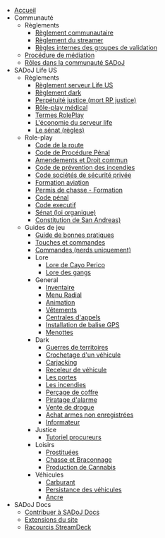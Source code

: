 * [Accueil](/ "Accueil")
* Communauté
  * Règlements
    * [Règlement communautaire](community/rules/community.md "Règlement communautaire")
    * [Règlement du streamer](community/rules/streamer.md "Règlement du streamer")
    * [Règles internes des groupes de validation](community/rules/validation_rules.md "Règles internes des groupes de validation")
  * [Procédure de médiation](community/mediation_process.md "Procédure de médiation")
  * [Rôles dans la communauté SADoJ](community/roles.md "Rôles dans la communauté SADoJ")
* SADoJ Life US
  * Règlements
    * [Règlement serveur Life US](life/rules/life.md "Règlement serveur Life US")
    * [Règlement dark](life/rules/dark.md "Règlement dark")
    * [Perpétuité justice (mort RP justice)](life/rules/perpetuity.md "Perpétuité justice (mort RP justice)")
    * [Rôle-play médical](life/rules/medical.md "Rôle-play médical")
    * [Termes RolePlay](life/rules/terms.md "Termes RolePlay")
    * [L'économie du serveur life](life/rules/economy.md "L'économie du serveur life")
    * [Le sénat (règles)](life/rules/senate_rules.md "Le sénat (règles)")
  * Role-play
    * [Code de la route](life/rp/traffic_regulations.md "Code de la route")
    * [Code de Procédure Pénal](life/rp/criminal_procedure_code.md "Code de Procédure Pénal")
    * [Amendements et Droit commun](life/rp/constitution.md "Amendements et Droit commun")
    * [Code de prévention des incendies](life/rp/fire_code.md "Code de prévention des incendies")
    * [Code sociétés de sécurité privée](life/rp/private_security.md "Code sociétés de sécurité privée")
    * [Formation aviation](life/rp/aviation_training.md "Formation aviation")
    * [Permis de chasse - Formation](life/rp/hunting_rules.md "Permis de chasse - Formation")
    * [Code pénal](life/rp/penal_code.md "Code pénal")
    * [Code executif ](life/rp/executive_code.md "Code executif")
    * [Sénat (loi organique) ](life/rp/senate.md "Sénat (loi organique)")
    * [Constitution de San Andreas) ](life/rp/constitutionsa.md "Constitution de San Andreas)")
  * Guides de jeu
    * [Guide de bonnes pratiques](life/guides/bestpractices.md "Guide de bonnes pratiques")
    * [Touches et commandes](life/guides/keys.md "Touches et commandes")
    * [Commandes (nerds uniquement)](life/guides/commands.md "Commandes (nerds uniquement)")
    * Lore
      * [Lore de Cayo Perico](life/guides/lore/cayoperico.md "Lore de Cayo Perico")
      * [Lore des gangs](life/guides/lore/gangs.md "Lore des gangs")
    * General
      * [Inventaire](life/guides/general/inventory.md "Inventaires")
      * [Menu Radial](life/guides/general/radialmenu.md "Menu Radial")
      * [Animation](life/guides/general/animation.md "Animation")
      * [Vêtements](life/guides/general/clothes.md "Vêtements")
      * [Centrales d'appels](life/guides/general/callcenter.md "Centrales d'appels")
      * [Installation de balise GPS](life/guides/general/trackerinstallation.md "Installation de balise GPS")
      * [Menottes](life/guides/general/handcuffs.md "Menottes")
    * Dark
      * [Guerres de territoires](life/guides/dark/turfwars.md "Guerres de territoires")
      * [Crochetage d'un véhicule](life/guides/dark/lockpicking.md "Crochetage d'un véhicule")
      * [Carjacking](life/guides/dark/carjacking.md "Carjacking")
      * [Receleur de véhicule](life/guides/dark/vehicleresale.md "Receleur de véhicule")
      * [Les portes](life/guides/dark/doors.md "Les portes")
      * [Les incendies](life/guides/dark/fire.md "Les incendies")
      * [Perçage de coffre](life/guides/dark/safedrilling.md "Perçage de coffre")
      * [Piratage d'alarme](life/guides/dark/hackingalarm.md "Piratage d'alarme")
      * [Vente de drogue](life/guides/dark/drugsales.md "Vente de drogue")
      * [Achat armes non enregistrées](life/guides/dark/purchaseofunregisteredweapons.md "Achat armes non enregistrées")
      * [Informateur](life/guides/dark/informant.md "Informateur")
    * Justice
      * [Tutoriel procureurs](life/guides/justice/process_attoney.md "Tutoriel procureurs")
    * Loisirs
      * [Prostituées](life/guides/Leisure/hookers.md "Prostituées")
      * [Chasse et Braconnage](life/guides/Leisure/huntingandpoaching.md "Chasse et Braconnage")
      * [Production de Cannabis](life/guides/Leisure/cannabisproduction.md "Production de Cannabis")
    * Véhicules
      * [Carburant](life/guides/vehicles/fuel.md "Carburant")
      * [Persistance des véhicules](life/guides/vehicles/persistence.md "Persistance des véhicules")
      * [Ancre](life/guides/vehicles/anchor.md "Ancre")
* SADoJ Docs
  * [Contribuer à SADoJ Docs](sadoj-docs/install.md)
  * [Extensions du site](sadoj-docs/extensions.md)
  * [Racourcis StreamDeck](sadoj-docs/streamdeck.md)


